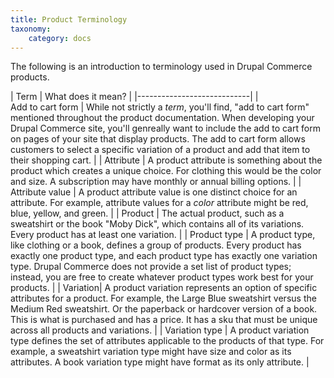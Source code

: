 ```yaml
---
title: Product Terminology
taxonomy:
    category: docs
---
```


The following is an introduction to terminology used in Drupal Commerce products.

| Term  | What does it mean? |
|----------------------------|
| <nobr>Add to cart form</nobr> | While not strictly a *term*, you'll find, "add to cart form" mentioned throughout the product documentation. When developing your Drupal Commerce site, you'll genreally want to include the add to cart form on pages of your site that display products. The add to cart form allows customers to select a specific variation of a product and add that item to their shopping cart. |
| Attribute | A product attribute is something about the product which creates a unique choice. For clothing this would be the color and size. A subscription may have monthly or annual billing options. |
| Attribute value | A product attribute value is one distinct choice for an attribute. For example, attribute values for a *color* attribute might be red, blue, yellow, and green. |
| Product | The actual product, such as a sweatshirt or the book "Moby Dick", which contains all of its variations. Every product has at least one variation. |
| Product type | A product type, like clothing or a book, defines a group of products. Every product has exactly one product type, and each product type has exactly one variation type. Drupal Commerce does not provide a set list of product types; instead, you are free to create whatever product types work best for your products. |
| Variation| A product variation represents an option of specific attributes for a product. For example, the Large Blue sweatshirt versus the Medium Red sweatshirt. Or the paperback or hardcover version of a book. This is what is purchased and has a price. It has a sku that must be unique across all products and variations. |
| Variation type | A product variation type defines the set of attributes applicable to the products of that type. For example, a sweatshirt variation type might have size and color as its attributes. A book variation type might have format as its only attribute. |
